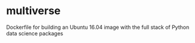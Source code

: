 # multiverse
Dockerfile for building an Ubuntu 16.04 image with the full stack of Python data science packages 
